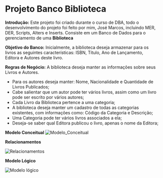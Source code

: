 # Projeto Banco Biblioteca #

**Introdução:** 
Este projeto foi criado durante o curso de DBA, todo o desenvolvimento do projeto foi feito por mim, José Marcos, incluindo MER, DER, Scripts, Alters e Inserts. Consiste em um Banco de Dados para o gerenciamento de uma **Biblioteca** 

**Objetivo do Banco:**
Inicialmente, a biblioteca deseja armazenar para os livros as seguintes características: ISBN, Título, Ano de Lançamento, Editora e Autores deste livro. 

**Regras de Negócio:**
A biblioteca deseja manter as informações sobre seus Livros e Autores.

- Para os autores deseja manter: Nome, Nacionalidade e Quantidade de Livros Publicados;
- Cabe salientar que um autor pode ter vários livros, assim como um livro pode ser escrito por vários autores; 
- Cada Livro da Biblioteca pertence a uma categoria; 
- A biblioteca deseja manter um cadastro de todas as categorias existentes, com informações como: Código da Categoria e Descrição; 
- Uma Categoria pode ter vários livros associados a ela;
- Deseja-se saber qual Editora publicou o livro, apenas o nome da Editora;

**Modelo Conceitual**
![Modelo_Conceitual](https://user-images.githubusercontent.com/112916915/209599300-80e26a4f-96f7-48cd-9fa4-c9fe7e671183.png)

**Relacionamentos**

![Relacionamentos](https://user-images.githubusercontent.com/112916915/209599330-1e6c1233-f4e6-4ee3-abac-70f8bb1a2b64.png)

**Modelo Lógico**

![Modelo lógico](https://user-images.githubusercontent.com/112916915/209599416-ce828754-a3a1-44c0-a420-146d283a9e3a.png)
